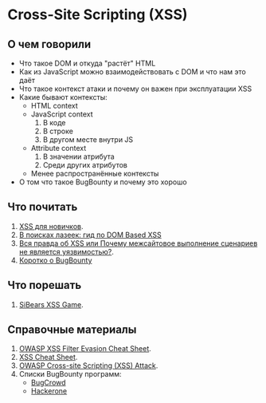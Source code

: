 # Cross-Site Scripting (XSS)

## О чем говорили
+ Что такое DOM и откуда "растёт" HTML
+ Как из JavaScript можно взаимодействовать с DOM и что нам это даёт
+ Что такое контекст атаки и почему он важен при эксплуатации XSS
+ Какие бывают контексты:
  - HTML context
  - JavaScript context
    1. В коде
    2. В строке
    1. В другом месте внутри JS
  - Attribute context
    1. В значении атрибута
    2. Среди других атрибутов
  - Менее распространённые контексты
+ О том что такое BugBounty и почему это хорошо

## Что почитать
1. [XSS для новичков](https://forum.antichat.ru/threads/20140/).
2. [В поисках лазеек: гид по DOM Based XSS](https://habrahabr.ru/company/xakep/blog/189210/)
3. [Вся правда об XSS или Почему межсайтовое выполнение сценариев не является уязвимостью?](https://habrahabr.ru/company/pt/blog/149152/).
4. [Коротко о BugBounty](https://habrahabr.ru/company/pentestit/blog/335676/)

## Что порешать
1. [SiBears XSS Game](http://xss.school.sibears.ru/).

## Справочные материалы
1. [OWASP XSS Filter Evasion Cheat Sheet](https://www.owasp.org/index.php/XSS_Filter_Evasion_Cheat_Sheet).
2. [XSS Cheat Sheet](http://brutelogic.com.br/blog/cheat-sheet/).
3. [OWASP Cross-site Scripting (XSS) Attack](https://www.owasp.org/index.php/Cross-site_Scripting_(XSS)).
4. Списки BugBounty программ:
    - [BugCrowd](https://www.bugcrowd.com/bug-bounty-list/)
    - [Hackerone](https://hackerone.com/directory?query=type%3Ahackerone&sort=published_at%3Adescending&page=1)
